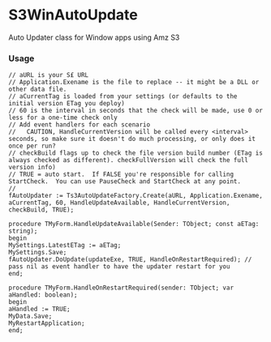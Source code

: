 # S3WinAutoUpdate
Auto Updater class for Window apps using Amz S3

### Usage

    // aURL is your S£ URL
    // Application.Exename is the file to replace -- it might be a DLL or other data file.
    // aCurrentTag is loaded from your settings (or defaults to the initial version ETag you deploy)
    // 60 is the interval in seconds that the check will be made, use 0 or less for a one-time check only 
    // Add event handlers for each scenario 
    //   CAUTION, HandleCurrentVersion will be called every <interval> seconds, so make sure it doesn't do much processing, or only does it once per run?
    // checkBuild flags up to check the file version build number (ETag is always checked as different). checkFullVersion will check the full version info)
    // TRUE = auto start.  If FALSE you're responsible for calling StartCheck.  You can use PauseCheck and StartCheck at any point.
    // 
    fAutoUpdater := Ts3AutoUpdateFactory.Create(aURL, Application.Exename, aCurrentTag, 60, HandleUpdateAvailable, HandleCurrentVersion, checkBuild, TRUE);

    procedure TMyForm.HandleUpdateAvailable(Sender: TObject; const aETag: string);
    begin
	MySettings.LatestETag := aETag;
	MySettings.Save;
	fAutoUpdater.DoUpdate(updateExe, TRUE, HandleOnRestartRequired); // pass nil as event handler to have the updater restart for you
    end;
		
    procedure TMyForm.HandleOnRestartRequired(sender: TObject; var aHandled: boolean);
    begin
	aHandled := TRUE;
	MyData.Save;
	MyRestartApplication;
    end;

